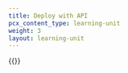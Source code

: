 ```yaml
---
title: Deploy with API
pcx_content_type: learning-unit
weight: 3
layout: learning-unit
---
```


{{<render file="_setup-api-overview.md" productFolder="email-security">}}
